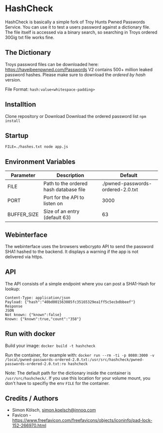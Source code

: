# HashCheck

HashCheck is basically a simple fork of Troy Hunts Pwned Passwords Service.
You can use it to test a users password against a dictionary file.
The file itself is accessed via a binary search, so searching in Troys ordered 30Gig txt file works fine.

## The Dictionary

Troys password files can be downloaded here: https://haveibeenpwned.com/Passwords
V2 contains 500+ million leaked password hashes.
Please make sure to download the _ordered by hash_ version.

File Format: `hash:value<whitespace-padding>`

## Installtion

Clone repository or Download
Download the ordered password list
`npm install`

## Startup

`FILE=./hashes.txt node app.js`

## Environment Variables

| Parameter   | Description                            | Default                           |
| ---         | ---                                    | ---                               |
| FILE        | Path to the ordered hash database file | ./pwned-passwords-ordered-2.0.txt |
| PORT        | Port for the API to listen on          | 3000                              |
| BUFFER_SIZE | Size of an entry (default 63)          | 63                                |

## Webinterface

The webinterface uses the browsers webcrypto API to send the password SHA1 hashed to the backend.
It displays a warning if the app is not delivered via https.

## API

The API consists of a simple endpoint where you can post a SHA1-Hash for lookup:

```Path: /check
Content-Type: application/json
Payload: {"hash":"40bd001563085fc35165329ea1ff5c5ecbdbbeef"}
Response
JSON
Not known: {"known":false}
Known: {"known":true,"count":"358"}
```

## Run with docker

Build your image:
`docker build -t hashcheck`

Run the container, for example with:
`docker run --rm -ti -p 8080:3000 -v /local/pwned-passwords-ordered-2.0.txt:/usr/src/hashcheck/pwned-passwords-ordered-2.0.txt:ro hashcheck`

Note: The default path for the dictionary inside the container is `/usr/src/hashcheck/`.
If you use this location for your volume mount, you don't have to specifiy the env `FILE` for the container.


## Credits / Authors
- Simon Kölsch, simon.koelsch@innoq.com
- Favicon - https://www.freefavicon.com/freefavicons/objects/iconinfo/pad-lock-152-266970.html
